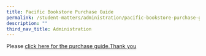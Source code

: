 ```yaml
---
title: Pacific Bookstore Purchase Guide
permalink: /student-matters/administration/pacific-bookstore-purchase-guide/
description: ""
third_nav_title: Administration
---
```

Please [click here for the purchase guide.Thank you](/files/pacific%20bookstores%20online%20purchase%20guide%202023%20secondary.pdf)